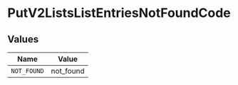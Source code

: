 # PutV2ListsListEntriesNotFoundCode


## Values

| Name        | Value       |
| ----------- | ----------- |
| `NOT_FOUND` | not_found   |